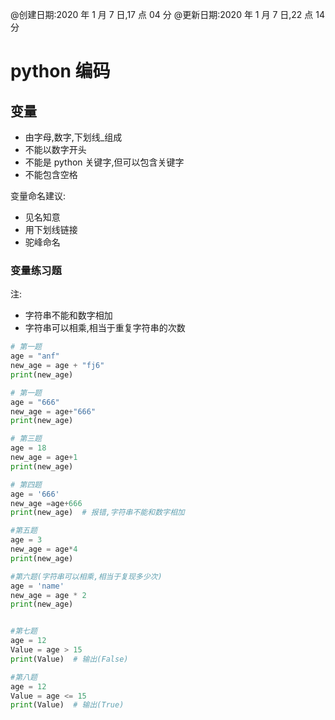 @创建日期:2020 年 1 月 7 日,17 点 04 分
@更新日期:2020 年 1 月 7 日,22 点 14 分

# python 编码

## 变量

- 由字母,数字,下划线\_组成
- 不能以数字开头
- 不能是 python 关键字,但可以包含关键字
- 不能包含空格

变量命名建议:

- 见名知意
- 用下划线链接
- 驼峰命名

### 变量练习题

注:

- 字符串不能和数字相加
- 字符串可以相乘,相当于重复字符串的次数

```py
# 第一题
age = "anf"
new_age = age + "fj6"
print(new_age)

# 第一题
age = "666"
new_age = age+"666"
print(new_age)

# 第三题
age = 18
new_age = age+1
print(new_age)

# 第四题
age = '666'
new_age =age+666
print(new_age)  # 报错,字符串不能和数字相加

#第五题
age = 3
new_age = age*4
print(new_age)

#第六题(字符串可以相乘,相当于复现多少次)
age = 'name'
new_age = age * 2
print(new_age)


#第七题
age = 12
Value = age > 15
print(Value)  # 输出(False)

#第八题
age = 12
Value = age <= 15
print(Value)  # 输出(True)


```
